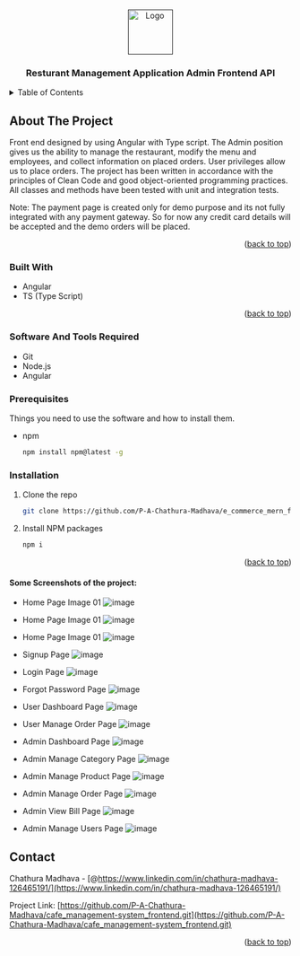 <a name="readme-top"></a>

<!-- PROJECT LOGO -->
<br />
<div align="center">
  <a href="">
    <img src="https://www.logodesign.net/images/tutorials/restaurent-logos/restaurant-logo-designer-needs.png" alt="Logo" width="80" height="80">
  </a>

  <h3 align="center">Resturant Management Application Admin Frontend API</h3>
</div>

<!-- TABLE OF CONTENTS -->
<details>
  <summary>Table of Contents</summary>
  <ol>
    <li>
      <a href="#about-the-project">About The Project</a>
      <ul>
        <li><a href="#built-with">Built With</a></li>
      </ul>
    </li>
    <li>
      <a href="#getting-started">Getting Started</a>
      <ul>
        <li><a href="#prerequisites">Prerequisites</a></li>
        <li><a href="#installation">Installation</a></li>
      </ul>
    </li>
    <li><a href="#contact">Contact</a></li>
  </ol>
</details>

<!-- ABOUT THE PROJECT -->

## About The Project

Front end designed by using Angular with Type script. The Admin position gives us the ability to manage the restaurant, modify the menu and employees, and collect information on placed orders. User privileges allow us to place orders. The project has been written in accordance with the principles of Clean Code and good object-oriented programming practices. All classes and methods have been tested with unit and integration tests.

Note: The payment page is created only for demo purpose and its not fully integrated with any payment gateway. So for now any credit card details will be accepted and the demo orders will be placed.

<p align="right">(<a href="#readme-top">back to top</a>)</p>

### Built With

- Angular
- TS (Type Script)

<p align="right">(<a href="#readme-top">back to top</a>)</p>

<!-- GETTING STARTED -->

### Software And Tools Required

- Git
- Node.js
- Angular

### Prerequisites

Things you need to use the software and how to install them.

- npm
  ```sh
  npm install npm@latest -g
  ```

### Installation

1. Clone the repo
   ```sh
   git clone https://github.com/P-A-Chathura-Madhava/e_commerce_mern_frontend.git
   ```
2. Install NPM packages
   ```sh
   npm i
   ```

<p align="right">(<a href="#readme-top">back to top</a>)</p>

#### Some Screenshots of the project:

- Home Page Image 01
![image](/src/images/1.png)

- Home Page Image 01
![image](/src/images/2.png)

- Home Page Image 01
![image](/src/images/3.png)

- Signup Page
![image](/src/images/4.png)

- Login Page
![image](/src/images/5.png)

- Forgot Password Page
![image](/src/images/6.png)

- User Dashboard Page
![image](/src/images/7.png)

- User Manage Order Page
![image](/src/images/8.png)

- Admin Dashboard Page
![image](/src/images/9.png)

- Admin Manage Category Page
![image](/src/images/10.png)

- Admin Manage Product Page
![image](/src/images/11.png)

- Admin Manage Order Page
![image](/src/images/12.png)

- Admin View Bill Page
![image](/src/images/13.png)

- Admin Manage Users Page
![image](/src/images/14.png)

<!-- CONTACT -->

## Contact

Chathura Madhava - [@https://www.linkedin.com/in/chathura-madhava-126465191/](https://www.linkedin.com/in/chathura-madhava-126465191/)

Project Link: [https://github.com/P-A-Chathura-Madhava/cafe_management-system_frontend.git](https://github.com/P-A-Chathura-Madhava/cafe_management-system_frontend.git)

<p align="right">(<a href="#readme-top">back to top</a>)</p>
